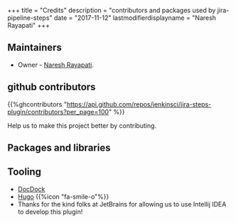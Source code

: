 +++
title = "Credits"
description = "contributors and packages used by jira-pipeline-steps"
date = "2017-11-12"
lastmodifierdisplayname = "Naresh Rayapati"
+++

## Maintainers
  * Owner - [Naresh Rayapati](https://github.com/nrayapati).

## github contributors
{{%ghcontributors "https://api.github.com/repos/jenkinsci/jira-steps-plugin/contributors?per_page=100" %}}

Help us to make this project better by contributing.

## Packages and libraries

## Tooling

* [DocDock](http://docdock.netlify.com/)
* [Hugo](https://gohugo.io/) {{%icon "fa-smile-o"%}}
* Thanks for the kind folks at JetBrains for allowing us to use Intellij IDEA to develop this plugin!